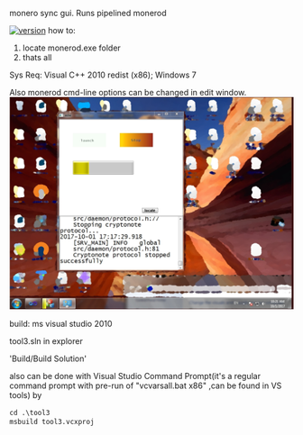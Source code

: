 monero sync gui. Runs pipelined monerod
 
[![version](https://img.shields.io/badge/%20%20tool3%20%20%20-v2.07%20%20Afterburning'%20SP-brightgreen.svg)](https://github.com/alexeyneu/tool3/releases/v2.07)
how to: 
1. locate monerod.exe folder  
2. thats all

Sys Req: 
Visual C++ 2010 redist (x86);
Windows 7    

Also monerod cmd-line options can be changed in edit window.
![Screen1](/screens/Untitled.jpg)


build:
ms visual studio 2010

tool3.sln in explorer 
 
'Build/Build Solution' 

also can be done with Visual Studio Command Prompt(it's a regular  command prompt with pre-run of "vcvarsall.bat x86" ,can be found in VS tools) by
``` 
cd .\tool3
msbuild tool3.vcxproj
```

 
